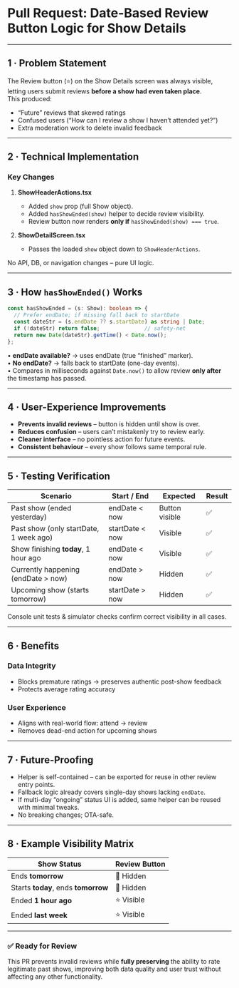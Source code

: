 # Pull Request: Date-Based Review Button Logic for **Show Details**

---

## 1 · Problem Statement  
The Review button (⭐) on the Show Details screen was always visible, letting users submit reviews **before a show had even taken place**.  
This produced:
* “Future” reviews that skewed ratings  
* Confused users (“How can I review a show I haven’t attended yet?”)  
* Extra moderation work to delete invalid feedback  

---

## 2 · Technical Implementation  

### Key Changes  
1. **ShowHeaderActions.tsx**  
   * Added `show` prop (full Show object).  
   * Added `hasShowEnded(show)` helper to decide review visibility.  
   * Review button now renders **only if** `hasShowEnded(show) === true`.

2. **ShowDetailScreen.tsx**  
   * Passes the loaded `show` object down to `ShowHeaderActions`.  

No API, DB, or navigation changes – pure UI logic.

---

## 3 · How `hasShowEnded()` Works  
```ts
const hasShowEnded = (s: Show): boolean => {
  // Prefer endDate; if missing fall back to startDate
  const dateStr = (s.endDate ?? s.startDate) as string | Date;
  if (!dateStr) return false;              // safety-net
  return new Date(dateStr).getTime() < Date.now();
};
```
• **endDate available?** → uses endDate (true “finished” marker).  
• **No endDate?** → falls back to startDate (one-day events).  
• Compares in milliseconds against `Date.now()` to allow review **only after** the timestamp has passed.

---

## 4 · User-Experience Improvements  
* **Prevents invalid reviews** – button is hidden until show is over.  
* **Reduces confusion** – users can’t mistakenly try to review early.  
* **Cleaner interface** – no pointless action for future events.  
* **Consistent behaviour** – every show follows same temporal rule.

---

## 5 · Testing Verification  

| Scenario | Start / End | Expected | Result |
|----------|-------------|----------|--------|
| Past show (ended yesterday) | endDate < now | Button visible | ✅ |
| Past show (only startDate, 1 week ago) | startDate < now | Visible | ✅ |
| Show finishing **today**, 1 hour ago | endDate < now | Visible | ✅ |
| Currently happening (endDate > now) | endDate > now | Hidden | ✅ |
| Upcoming show (starts tomorrow) | startDate > now | Hidden | ✅ |

Console unit tests & simulator checks confirm correct visibility in all cases.

---

## 6 · Benefits  

### Data Integrity  
* Blocks premature ratings → preserves authentic post-show feedback  
* Protects average rating accuracy  

### User Experience  
* Aligns with real-world flow: attend → review  
* Removes dead-end action for upcoming shows  

---

## 7 · Future-Proofing  
* Helper is self-contained – can be exported for reuse in other review entry points.  
* Fallback logic already covers single-day shows lacking `endDate`.  
* If multi-day “ongoing” status UI is added, same helper can be reused with minimal tweaks.  
* No breaking changes; OTA-safe.

---

## 8 · Example Visibility Matrix  

| Show Status | Review Button |
|-------------|---------------|
| Ends **tomorrow** | 🚫 Hidden |
| Starts **today**, ends **tomorrow** | 🚫 Hidden |
| Ended **1 hour ago** | ⭐ Visible |
| Ended **last week** | ⭐ Visible |

---

### ✅ Ready for Review  
This PR prevents invalid reviews while **fully preserving** the ability to rate legitimate past shows, improving both data quality and user trust without affecting any other functionality.  
